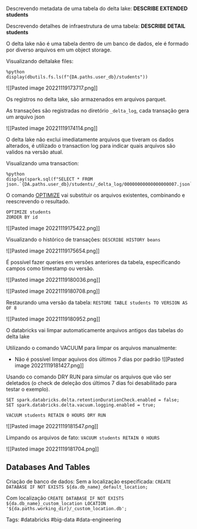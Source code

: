 Descrevendo metadata de uma tabela do delta lake:
**DESCRIBE EXTENDED students**

Descrevendo detalhes de infraestrutura de uma tabela:
**DESCRIBE DETAIL students**

O delta lake não é uma tabela dentro de um banco de dados, ele é formado por diverso arquivos em um object storage.

Visualizando deltalake files:

```
%python
display(dbutils.fs.ls(f"{DA.paths.user_db}/students"))
```

![[Pasted image 20221119173717.png]]

Os registros no delta lake, são armazenados em arquivos parquet.

As transações são registradas no diretório `_delta_log`, cada transação gera um arquivo json

![[Pasted image 20221119174114.png]]


O delta lake não exclui imediatamente arquivos que tiveram os dados alterados, é utilizado o transaction log para indicar quais arquivos são validos na versão atual.

Visualizando uma transaction:
```
%python
display(spark.sql(f"SELECT * FROM json.`{DA.paths.user_db}/students/_delta_log/00000000000000000007.json`"))
```

O comando [OPTIMIZE](https://docs.databricks.com/sql/language-manual/delta-optimize.html) vai substituir os arquivos existentes, combinando e reescrevendo o resultado. 

```
OPTIMIZE students
ZORDER BY id
```

![[Pasted image 20221119175422.png]]

Visualizando o histórico de transações:
`DESCRIBE HISTORY beans`

![[Pasted image 20221119175654.png]]


É possível fazer queries em versões anteriores da tabela, especificando campos como timestamp ou versão.

![[Pasted image 20221119180036.png]]

![[Pasted image 20221119180708.png]]


Restaurando uma versão da tabela:
`RESTORE TABLE students TO VERSION AS OF 8`

![[Pasted image 20221119180952.png]]

O databricks vai limpar automaticamente arquivos antigos das tabelas do delta lake

Utilizando o comando VACUUM para limpar os arquivos manualmente:
 - Não é possível limpar aquivos dos últimos 7 dias por padrão
![[Pasted image 20221119181427.png]]


Usando co comando DRY RUN para simular os arquivos que vão ser deletados (o check de deleção dos últimos 7 dias foi desabilitado para testar o exemplo).

```
SET spark.databricks.delta.retentionDurationCheck.enabled = false;
SET spark.databricks.delta.vacuum.logging.enabled = true;

VACUUM students RETAIN 0 HOURS DRY RUN
```

![[Pasted image 20221119181547.png]]

Limpando os arquivos de fato:
`VACUUM students RETAIN 0 HOURS`

![[Pasted image 20221119181704.png]]


## Databases And Tables

Criação de banco de dados:
Sem a localização especificada:
`CREATE DATABASE IF NOT EXISTS ${da.db_name}_default_location;`

Com localização 
`CREATE DATABASE IF NOT EXISTS ${da.db_name}_custom_location LOCATION '${da.paths.working_dir}/_custom_location.db';`



Tags:
#databricks #big-data #data-engineering